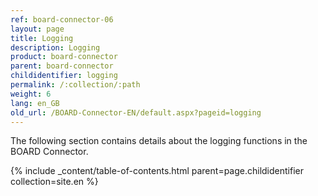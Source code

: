 ```yaml
---
ref: board-connector-06
layout: page
title: Logging
description: Logging
product: board-connector
parent: board-connector
childidentifier: logging
permalink: /:collection/:path
weight: 6
lang: en_GB
old_url: /BOARD-Connector-EN/default.aspx?pageid=logging
---
```


The following section contains details about the logging functions in the BOARD Connector.

{% include _content/table-of-contents.html parent=page.childidentifier collection=site.en %}
